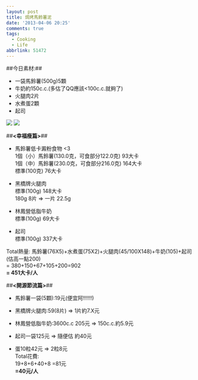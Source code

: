 ```yaml
---
layout: post
title: 焗烤馬鈴薯泥
date: '2013-04-06 20:25'
comments: true
tags:
  - Cooking
  - Life
abbrlink: 51472
---
```


##今日素材:##

- 一袋馬鈴薯(500g)5顆
- 牛奶約150c.c.(多估了QQ應該<100c.c.就夠了)
- 火腿肉2片
- 水煮蛋2顆
- 起司
<!--more-->


![](https://lh4.googleusercontent.com/--nmPMcT8tKg/UdAlm9nYzsI/AAAAAAAAArM/qyqfKm431Wk/w1296-h731-no/food_04063.jpg)
![](https://lh6.googleusercontent.com/-gvbE7Izh1Vk/UdAln1xMeRI/AAAAAAAAArc/_LpbbGiTqQQ/w1296-h731-no/food_04064.jpg)



##**<幸福瘦篇>**##


- 馬鈴薯低卡澱粉食物  <3  
1個（小）馬鈴薯(130.0克，可食部分122.0克) 93大卡  
1個（中）馬鈴薯(230.0克，可食部分216.0克) 164大卡  
標準(100克) 76大卡  
- 黑橋牌火腿肉  
標準(100g) 148大卡  
180g 8片 => 一片 22.5g

- 林鳳營低脂牛奶   
標準(100g) 69大卡

- 起司  
標準(100g) 337大卡

Total熱量:
馬鈴薯(76X5)+水煮蛋(75X2)+火腿肉(45/100X148)+牛奶(105)+起司(估高一點200)  
= 380+150+67+105+200=902  
**= 451大卡/人**

##**<開源節流篇>**##

- 馬鈴薯一袋(5顆):19元(便宜阿!!!!!!)  

- 黑橋牌火腿肉:59(8片) => 1片約7.X元    

- 林鳳營低脂牛奶:3600c.c 205元 => 150c.c.約5.9元   

- 起司一袋125元 => 隨便估 約40元    

- 蛋10粒42元 => 2粒8元  
Total花費:  
19+8+6+40+8
=81元  
**=40元/人**
